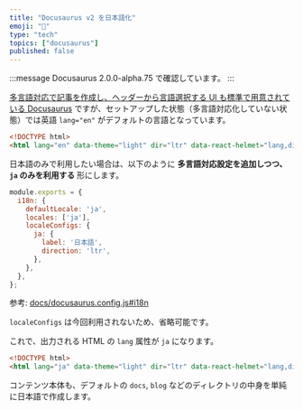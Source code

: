 ```yaml
---
title: "Docusaurus v2 を日本語化"
emoji: "🦕"
type: "tech"
topics: ["docusaurus"]
published: false
---
```


:::message
Docusaurus 2.0.0-alpha.75 で確認しています。
:::

[多言語対応で記事を作成し、ヘッダーから言語選択する UI も標準で用意されている Docusaurus](https://docusaurus.io/docs/i18n/introduction) ですが、セットアップした状態（多言語対応化していない状態）では英語 `lang="en"` がデフォルトの言語となっています。

```html
<!DOCTYPE html>
<html lang="en" data-theme="light" dir="ltr" data-react-helmet="lang,dir">
```

日本語のみで利用したい場合は、以下のように **多言語対応設定を追加しつつ、`ja` のみを利用する** 形にします。

```js:docusaurus.config.js
module.exports = {
  i18n: {
    defaultLocale: 'ja',
    locales: ['ja'],
    localeConfigs: {
      ja: {
        label: '日本語',
        direction: 'ltr',
      },
    },
  },
};
```

参考: [docs/docusaurus.config.js#i18n](https://docusaurus.io/docs/docusaurus.config.js#i18n)

`localeConfigs` は今回利用されないため、省略可能です。

これで、出力される HTML の `lang` 属性が `ja` になります。

```html
<!DOCTYPE html>
<html lang="ja" data-theme="light" dir="ltr" data-react-helmet="lang,dir">
```

コンテンツ本体も、デフォルトの `docs`, `blog` などのディレクトリの中身を単純に日本語で作成します。
